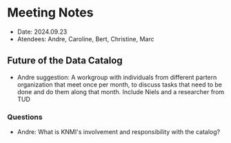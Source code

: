 # Meeting Notes 

* Date: 2024.09.23
* Atendees: Andre, Caroline, Bert, Christine, Marc

## Future of the Data Catalog
* Andre suggestion: A workgroup with individuals from different partern organization that meet once per month, to discuss tasks that need to be done and do them along that month. Include Niels and a researcher from TUD

### Questions
* Andre: What is KNMI's involvement and responsibility with the catalog?

